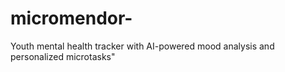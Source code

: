 # micromendor-
Youth mental health tracker with AI-powered mood analysis and personalized microtasks"
